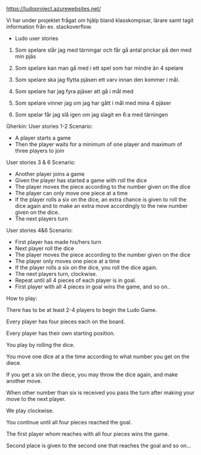 https://ludoproject.azurewebsites.net/

Vi har under projektet frågat om hjälp bland klasskompisar, lärare samt tagit information från ex. stackoverflow.

- Ludo user stories

1. Som spelare slår jag med tärningar och får gå antal prickar på den med min pjäs

2. Som spelare kan man gå med i ett spel som har mindre än 4 spelare

3. Som spelare ska jag flytta pjäsen ett varv innan den kommer i mål.

4. Som spelare har jag fyra pjäser att gå i mål med

5. Som spelare vinner jag om jag har gått i mål med mina 4 pjäser

6. Som spelar får jag slå igen om jag slagit en 6:a med tärningen



Gherkin: User stories 1-2
  Scenario: 
- A player starts a game 
- Then the player waits for a minimum of one player and maximum of three players to join


User stories 3 & 6
  Scenario: 
- Another player joins a game 
- Given the player has started a game with roll the dice 
- The player moves the piece according to the number given on the dice 
- The player can only move one piece at a time
- If the player rolls a six on the dice, an extra chance is given to roll the dice again and to make an extra move accordingly to the new number given on the dice.
 - The next players turn

User stories 4&6
  Scenario: 
- First player has made his/hers turn 
- Next player roll the dice 
- The player moves the piece according to the number given on the dice 
- The player only moves one piece at a time
- If the player rolls a six on the dice, you roll the dice again. 
- The next players turn, clockwise.
- Repeat until all 4 pieces of each player is in goal.
- First player with all 4 pieces in goal wins the game, and so on.. 

How to play:

There has to be at least 2-4 players to begin the Ludo Game.

Every player has four pieces each on the board.

Every player has their own starting position.

You play by rolling the dice. 

You move one dice at a the time according to what number you get on the diece.

If you get a six on the diece, you may throw the dice again, and make another move.

When other number than six is received you pass the turn after making your move to the next player.

We play clockwise.

You continue until all four pieces reached the goal.

The first player whom reaches with all four pieces wins the game. 

Second place is given to the second one that reaches the goal and so on...







